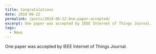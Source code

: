 ```yaml
---
title: Congratulations
date: 2018-06-22
permalink: /posts/2018-06-22-One-paper-accepted/
excerpt: One paper was accepted by IEEE Internet of Things Journal.
tags:
  - News
---
```


One paper was accepted by IEEE Internet of Things Journal.